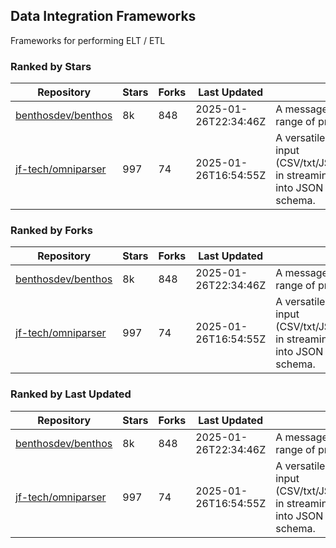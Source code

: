 ## Data Integration Frameworks

Frameworks for performing ELT / ETL

### Ranked by Stars

| Repository | Stars | Forks | Last Updated | Description | 
|------------|-------|-------|--------------|-------------|
| [benthosdev/benthos](https://github.com/benthosdev/benthos) | 8k | 848 | 2025-01-26T22:34:46Z |  A message streaming bridge between a range of protocols. |
| [jf-tech/omniparser](https://github.com/jf-tech/omniparser) | 997 | 74 | 2025-01-26T16:54:55Z |  A versatile ETL library that parses text input (CSV/txt/JSON/XML/EDI/X12/EDIFACT/etc) in streaming fashion and transforms data into JSON output using data-driven schema. |

### Ranked by Forks

| Repository | Stars | Forks | Last Updated | Description | 
|------------|-------|-------|--------------|-------------|
| [benthosdev/benthos](https://github.com/benthosdev/benthos) | 8k | 848 | 2025-01-26T22:34:46Z |  A message streaming bridge between a range of protocols. |
| [jf-tech/omniparser](https://github.com/jf-tech/omniparser) | 997 | 74 | 2025-01-26T16:54:55Z |  A versatile ETL library that parses text input (CSV/txt/JSON/XML/EDI/X12/EDIFACT/etc) in streaming fashion and transforms data into JSON output using data-driven schema. |

### Ranked by Last Updated

| Repository | Stars | Forks | Last Updated | Description | 
|------------|-------|-------|--------------|-------------|
| [benthosdev/benthos](https://github.com/benthosdev/benthos) | 8k | 848 | 2025-01-26T22:34:46Z |  A message streaming bridge between a range of protocols. |
| [jf-tech/omniparser](https://github.com/jf-tech/omniparser) | 997 | 74 | 2025-01-26T16:54:55Z |  A versatile ETL library that parses text input (CSV/txt/JSON/XML/EDI/X12/EDIFACT/etc) in streaming fashion and transforms data into JSON output using data-driven schema. |


